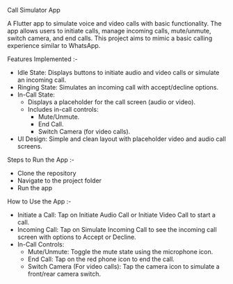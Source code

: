 Call Simulator App

A Flutter app to simulate voice and video calls with basic functionality. The app allows users to initiate calls, manage incoming calls, mute/unmute, switch camera, and end calls. This project aims to mimic a basic calling experience similar to WhatsApp.

Features Implemented :-
- Idle State: Displays buttons to initiate audio and video calls or simulate an incoming call.
- Ringing State: Simulates an incoming call with accept/decline options.
- In-Call State:
   -  Displays a placeholder for the call screen (audio or video).
   - Includes in-call controls:
       - Mute/Unmute.
       - End Call.
       - Switch Camera (for video calls).
- UI Design: Simple and clean layout with placeholder video and audio call screens.
  
Steps to Run the App :-
- Clone the repository
- Navigate to the project folder
- Run the app
  
How to Use the App :-
- Initiate a Call: Tap on Initiate Audio Call or Initiate Video Call to start a call.
- Incoming Call: Tap on Simulate Incoming Call to see the incoming call screen with options to Accept or Decline.
- In-Call Controls:
   - Mute/Unmute: Toggle the mute state using the microphone icon.
   - End Call: Tap on the red phone icon to end the call.
   - Switch Camera (For video calls): Tap the camera icon to simulate a front/rear camera switch.
